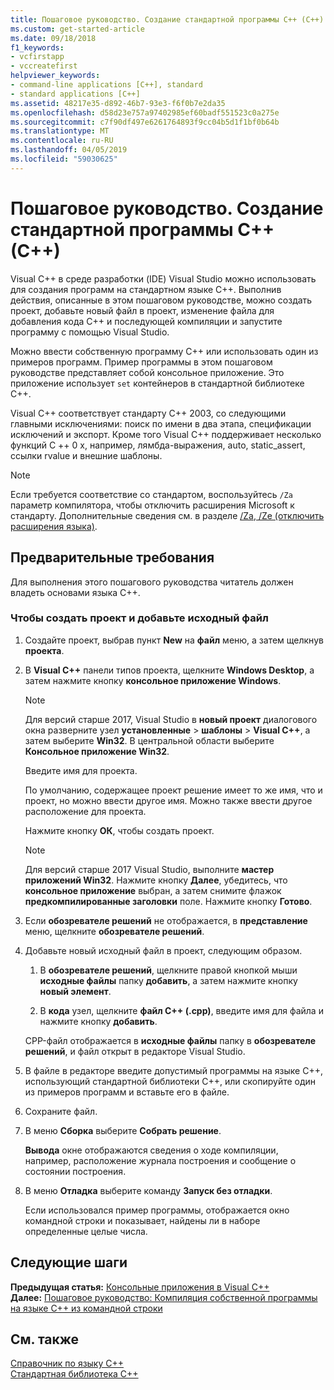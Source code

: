 ```yaml
---
title: Пошаговое руководство. Создание стандартной программы C++ (C++)
ms.custom: get-started-article
ms.date: 09/18/2018
f1_keywords:
- vcfirstapp
- vccreatefirst
helpviewer_keywords:
- command-line applications [C++], standard
- standard applications [C++]
ms.assetid: 48217e35-d892-46b7-93e3-f6f0b7e2da35
ms.openlocfilehash: d58d23e757a97402985ef60badf551523c0a275e
ms.sourcegitcommit: c7f90df497e6261764893f9cc04b5d1f1bf0b64b
ms.translationtype: MT
ms.contentlocale: ru-RU
ms.lasthandoff: 04/05/2019
ms.locfileid: "59030625"
---
```

# <a name="walkthrough-creating-a-standard-c-program-c"></a>Пошаговое руководство. Создание стандартной программы C++ (C++)

Visual C++ в среде разработки (IDE) Visual Studio можно использовать для создания программ на стандартном языке C++. Выполнив действия, описанные в этом пошаговом руководстве, можно создать проект, добавьте новый файл в проект, изменение файла для добавления кода C++ и последующей компиляции и запустите программу с помощью Visual Studio.

Можно ввести собственную программу C++ или использовать один из примеров программ. Пример программы в этом пошаговом руководстве представляет собой консольное приложение. Это приложение использует `set` контейнеров в стандартной библиотеке C++.

Visual C++ соответствует стандарту C++ 2003, со следующими главными исключениями: поиск по имени в два этапа, спецификации исключений и экспорт. Кроме того Visual C++ поддерживает несколько функций C ++ 0 x, например, лямбда-выражения, auto, static_assert, ссылки rvalue и внешние шаблоны.

> [!NOTE]
> Если требуется соответствие со стандартом, воспользуйтесь `/Za` параметр компилятора, чтобы отключить расширения Microsoft к стандарту. Дополнительные сведения см. в разделе [/Za, /Ze (отключить расширения языка)](../build/reference/za-ze-disable-language-extensions.md).

## <a name="prerequisites"></a>Предварительные требования

Для выполнения этого пошагового руководства читатель должен владеть основами языка C++.

### <a name="to-create-a-project-and-add-a-source-file"></a>Чтобы создать проект и добавьте исходный файл

1. Создайте проект, выбрав пункт **New** на **файл** меню, а затем щелкнув **проекта**.

1. В **Visual C++** панели типов проекта, щелкните **Windows Desktop**, а затем нажмите кнопку **консольное приложение Windows**.

   > [!NOTE]
   > Для версий старше 2017, Visual Studio в **новый проект** диалогового окна разверните узел **установленные** > **шаблоны**  >  **Visual C++**, а затем выберите **Win32**. В центральной области выберите **Консольное приложение Win32**.

   Введите имя для проекта.

   По умолчанию, содержащее проект решение имеет то же имя, что и проект, но можно ввести другое имя. Можно также ввести другое расположение для проекта.

   Нажмите кнопку **ОК**, чтобы создать проект.

   > [!NOTE]
   > Для версий старше 2017 Visual Studio, выполните **мастер приложений Win32**. Нажмите кнопку **Далее**, убедитесь, что **консольное приложение** выбран, а затем снимите флажок **предкомпилированные заголовки** поле. Нажмите кнопку **Готово**.

1. Если **обозревателе решений** не отображается, в **представление** меню, щелкните **обозревателе решений**.

1. Добавьте новый исходный файл в проект, следующим образом.

   1. В **обозревателе решений**, щелкните правой кнопкой мыши **исходные файлы** папку **добавить**, а затем нажмите кнопку **новый элемент**.

   1. В **кода** узел, щелкните **файл C++ (.cpp)**, введите имя для файла и нажмите кнопку **добавить**.

   CPP-файл отображается в **исходные файлы** папку в **обозревателе решений**, и файл открыт в редакторе Visual Studio.

1. В файле в редакторе введите допустимый программы на языке C++, использующий стандартной библиотеки C++, или скопируйте один из примеров программ и вставьте его в файле.

1. Сохраните файл.

1. В меню **Сборка** выберите **Собрать решение**.

   **Вывода** окне отображаются сведения о ходе компиляции, например, расположение журнала построения и сообщение о состоянии построения.

1. В меню **Отладка** выберите команду **Запуск без отладки**.

   Если использовался пример программы, отображается окно командной строки и показывает, найдены ли в наборе определенные целые числа.

## <a name="next-steps"></a>Следующие шаги

**Предыдущая статья:** [Консольные приложения в Visual C++](../windows/console-applications-in-visual-cpp.md)<br/>
**Далее:** [Пошаговое руководство: Компиляция собственной программы на языке C++ из командной строки](../build/walkthrough-compiling-a-native-cpp-program-on-the-command-line.md)<br/>

## <a name="see-also"></a>См. также

[Справочник по языку C++](../cpp/cpp-language-reference.md)<br/>
[Стандартная библиотека C++](../standard-library/cpp-standard-library-reference.md)<br/>
